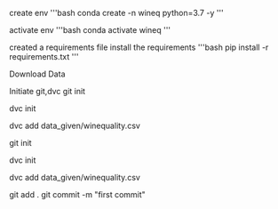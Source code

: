 create env
 '''bash
 conda create -n wineq python=3.7 -y
 '''

 activate env
 '''bash
 conda activate wineq
 '''
  
created a requirements file
install the requirements
'''bash
pip install -r requirements.txt
'''


Download Data

Initiate git,dvc
git init

dvc init

dvc add data_given/winequality.csv


git init

dvc init

dvc add data_given/winequality.csv

git add .
git commit -m "first commit"
